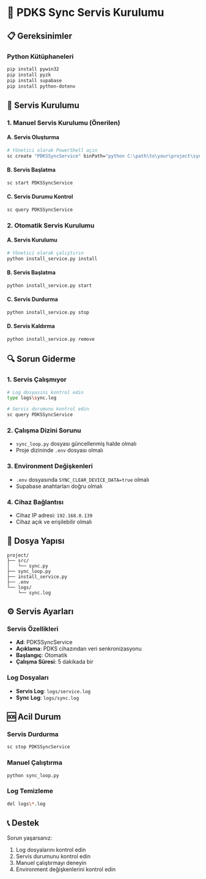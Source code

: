 # 🚀 PDKS Sync Servis Kurulumu

## 📋 Gereksinimler

### Python Kütüphaneleri
```bash
pip install pywin32
pip install pyzk
pip install supabase
pip install python-dotenv
```

## 🔧 Servis Kurulumu

### 1. **Manuel Servis Kurulumu (Önerilen)**

#### A. Servis Oluşturma
```bash
# Yönetici olarak PowerShell açın
sc create "PDKSSyncService" binPath="python C:\path\to\your\project\sync_loop.py" start=auto
```

#### B. Servis Başlatma
```bash
sc start PDKSSyncService
```

#### C. Servis Durumu Kontrol
```bash
sc query PDKSSyncService
```

### 2. **Otomatik Servis Kurulumu**

#### A. Servis Kurulumu
```bash
# Yönetici olarak çalıştırın
python install_service.py install
```

#### B. Servis Başlatma
```bash
python install_service.py start
```

#### C. Servis Durdurma
```bash
python install_service.py stop
```

#### D. Servis Kaldırma
```bash
python install_service.py remove
```

## 🔍 Sorun Giderme

### 1. **Servis Çalışmıyor**
```bash
# Log dosyasını kontrol edin
type logs\sync.log

# Servis durumunu kontrol edin
sc query PDKSSyncService
```

### 2. **Çalışma Dizini Sorunu**
- `sync_loop.py` dosyası güncellenmiş halde olmalı
- Proje dizininde `.env` dosyası olmalı

### 3. **Environment Değişkenleri**
- `.env` dosyasında `SYNC_CLEAR_DEVICE_DATA=true` olmalı
- Supabase anahtarları doğru olmalı

### 4. **Cihaz Bağlantısı**
- Cihaz IP adresi: `192.168.0.139`
- Cihaz açık ve erişilebilir olmalı

## 📁 Dosya Yapısı

```
project/
├── src/
│   └── sync.py
├── sync_loop.py
├── install_service.py
├── .env
└── logs/
    └── sync.log
```

## ⚙️ Servis Ayarları

### Servis Özellikleri
- **Ad**: PDKSSyncService
- **Açıklama**: PDKS cihazından veri senkronizasyonu
- **Başlangıç**: Otomatik
- **Çalışma Süresi**: 5 dakikada bir

### Log Dosyaları
- **Servis Log**: `logs/service.log`
- **Sync Log**: `logs/sync.log`

## 🆘 Acil Durum

### Servis Durdurma
```bash
sc stop PDKSSyncService
```

### Manuel Çalıştırma
```bash
python sync_loop.py
```

### Log Temizleme
```bash
del logs\*.log
```

## 📞 Destek

Sorun yaşarsanız:
1. Log dosyalarını kontrol edin
2. Servis durumunu kontrol edin
3. Manuel çalıştırmayı deneyin
4. Environment değişkenlerini kontrol edin


